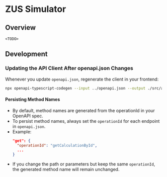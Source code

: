 # ZUS Simulator

## Overview
`<TODO>`

## Development

### Updating the API Client After openapi.json Changes

Whenever you update `openapi.json`, regenerate the client in your frontend:

```bash
npx openapi-typescript-codegen --input ../openapi.json --output ./src/api-client
```

#### Persisting Method Names
- By default, method names are generated from the operationId in your OpenAPI spec.
- To persist method names, always set the `operationId` for each endpoint in `openapi.json`.
- Example:
  ```json
  "get": {
    "operationId": "getCalculationById",
    ...
  }
  ```
- If you change the path or parameters but keep the same `operationId`, the generated method name will remain unchanged.